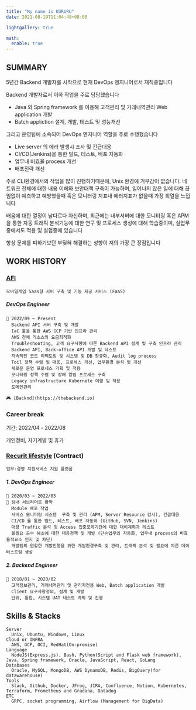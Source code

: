 ```yaml
---
title: "My name is KURURU"
date: 2021-08-19T11:04:49+08:00

lightgallery: true

math:
  enable: true
---
```


## SUMMARY

5년간 Backend 개발자를 시작으로 현재 DevOps 엔지니어로서 재직중입니다

Backend 개발자로서 이하 작업을 주로 담당했습니다
- Java 와 Spring framework 를 이용해 고객관리 및 거래내역관리 Web application 개발
- Batch appliction 설계, 개발, 테스트 및 성능개선

그리고 운영팀에 소속되어 DevOps 엔지니어 역할을 주로 수행했습니다
- Live server 의 에러 발생시 조사 및 긴급대응
- CI/CD(Jenkins)을 통한 빌드, 테스트, 배포 자동화
- 업무내 비효율 process 개선
- 배포전략 개선

주로 CLI환경에서의 작업을 많이 진행하기때문에, Unix 환경에 거부감이 없습니다. 네트워크 전체에 대한 내용 이헤와 보안대책 구축이 가능하며, 
일어나지 않은 일에 대해 끊임없이 예측하고 예방했을때 혹은 모니터링 지표내 에러지표가 없을때 가장 희열을 느낍니다

배움에 대한 열정이 남다르다 자신하며, 최근에는 내부서버에 대한 모니터링 혹은 APM을 통한 자동 트래픽 분석기능에 대한 연구 및 프로세스 생성에 대해 학습중이며, 
실업무중에서도 적용 및 실험중에 있습니다

항상 문제를 피하기보단 부딪혀 해결하는 성향이 저의 가장 큰 장점입니다

## WORK HISTORY

### [AFI](https://www.afidev.com/)

    모바일게임 Saas형 서버 구축 및 기능 제공 서비스 (FaaS)

##### DevOps Engineer

    🔆 2022/09 ~ Present
      Backend API 서버 구축 및 개발
      IaC 툴을 통한 AWS GCP 기반 인프라 관리
      AWS 전체 리소스의 요금최적화
      Troubleshooting, 고객 요구사항에 따른 Backend API 설계 및 구축 인프라 관리
      Backend API, Back-office API 개발 및 테스트
      지속적인 코드 리팩토링 및 시스템 및 DB 정규화, Audit log process 
      Toil 정책 수렴 및 대응, 프로세스 개선, 업무환경 분석 및 개선
      새로운 운영 프로세스 기획 및 적용
      모니터링 정책 수렴 및 장애 알림 프로세스 구축
      Legacy infrastructure Kubernete 이행 및 적용
      도메인관리

    🎮 [Backnd](https://thebackend.io)

### Career break

   기간: 2022/04 - 2022/08

   개인정비, 자기계발 및 휴가

### [Recurit lifestyle](https://www.recruit.co.jp/) (Contract)

    업무·경영 지원서비스 지원 플랫폼

##### 1. DevOps Engineer

    🔆 2020/03 ~ 2022/03
    🔆 팀내 서브리더로 활약
      Module 배포 작업
      서비스 모니터링 시스템  구축 및 관리 (APM, Server Resource 감시), 긴급대응
      CI/CD 를 통한 빌드, 테스트, 배포 자동화 (GitHub, SVN, Jenkins)
      대량 Traffic 분석 및 Access 집중포화기간에 대한 대비계획과 테스트
      불필요 공수 해소에 대한 대응정책 및 개발 (단순업무의 자동화, 업무내 process의 비효율적요소 인지 및 차단)
      개발팀의 원할한 개발진행을 위한 개발환경구축 및 관리, 트래픽 분석 및 필요에 따른 데이터스트림 생성

##### 2. Backend Engineer

    🔆 2018/01 ~ 2020/02
      고객정보관리, 거래내역관리 및 관리자전용 Web, Batch application 개발
      Client 요구사항정의, 설계 및 개발
      단위, 통합, 시스템 UAT 테스트 계획 및 진행

## Skills & Stacks

    Server
      Unix, Ubuntu, Windows, Linux
    Cloud or INFRA
      AWS, GCP, OCI, RedHat(On-premise)
    Language
      NodeJS(Express.js), Bash, Python(Script and Flask web framework), Java, Spring framework, Oracle, JavaScript, React, GoLang
    Databases
      Oracle, MySQL, MongoDB, AWS DynamoDB, Redis, BigQuery(for datawarehouse)
    Tools
      Slack, Github, Docker, JFrog, JIRA, Confluence, Notion, Kubernetes, Terraform, Prometheus and Gradana, Datadog
    ETC
      GRPC, socket programming, Airflow (Management for BigData)
